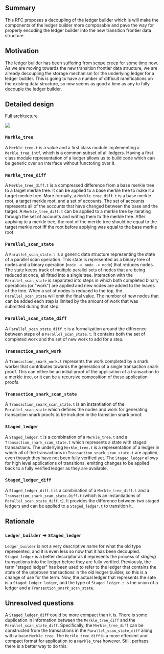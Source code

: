 ## Summary
[summary]: #summary

This RFC proposes a decoupling of the ledger builder which is will make the components of the ledger builder more composable and pave the way for properly encoding the ledger builder into the new transition frontier data structure.

## Motivation
[motivation]: #motivation

The ledger builder has been suffering from scope creep for some time now. As we are moving towards the new transition frontier data structure, we are already decoupling the storage mechanism for the underlying ledger for a ledger builder. This is going to have a number of difficult ramifications on the existing data structure, so now seems as good a time as any to fully decouple the ledger builder.

## Detailed design
[detailed-design]: #detailed-design

[Full architecture](../docs/res/all_data_structures.png)

![](../docs/res/ledger_builder_data_structures.png)

### `Merkle_tree`

A `Merkle_tree.t` is a value and a first class module implementing a `Merkle_tree_intf`, which is a common subset of all ledgers. Having a first class module representation of a ledger allows us to build code which can be generic over an interface without functoring over it.

### `Merkle_tree_diff`

A `Merkle_tree_diff.t` is a compressed difference from a base merkle tree to a target merkle tree. It can be applied to a base merkle tree to make it a target merkle tree. More formally, a `Merkle_tree_diff.t` is a base merkle root, a target merkle root, and a set of accounts. The set of accounts represents all of the accounts that have changed between the base and the target. A `Merkle_tree_diff.t` can be applied to a merkle tree by iterating through the set of accounts and writing them to the merkle tree. After applying to a merkle tree, the root of the merkle tree should be equal to the target merkle root iff the root before applying was equal to the base merkle root.

### `Parallel_scan_state`

A `Parallel_scan_state.t` is a generic data structure representing the state of a parallel scan operation. This state is represented as a binary tree of nodes and a binary operation (`node -> node -> node`) that reduces nodes. The state keeps track of multiple parallel sets of nodes that are being reduced at once, all fitted into a single tree. Interaction with the `Parallel_scan_state` is separated into steps in which both completed binary operations (or "work") are applied and new nodes are added to the leaves of the tree. When a set of nodes is reduced to the top, the `Parallel_scan_state` will emit the final value. The number of new nodes that can be added each step is limited by the amount of work that was submitted during that step.

### `Parallel_scan_state_diff`

A `Parallel_scan_state_diff.t` is a formalization around the difference between steps of a `Parallel_scan_state.t`. It contains both the set of completed work and the set of new work to add for a step.

### `Transaction_snark_work`

A `Transaction_snark_work.t` represents the work completed by a snark worker that contributes towards the generation of a single transaction snark proof. This can either be an initial proof of the application of a transaction to a merkle tree, or it can be a recursive composition of these application proofs.

### `Transaction_snark_scan_state`

A `Transaction_snark_scan_state.t` is an instantiation of the `Parallel_scan_state` which defines the nodes and work for generating transaction snark proofs to be included in the transition snark proof.

### `Staged_ledger`

A `Staged_ledger.t` is a combination of a `Merkle_tree.t` and a `Transaction_snark_scan_state.t` which represents a state with staged transactions. The underlying `Merkle_tree.t` is a representation of a ledger in which all of the transactions in `Transaction_snark_scan_state.t` are applied, even though they have not been fully verified yet. The `Staged_ledger` allows for high level applications of transitions, emitting changes to be applied back to a fully verified ledger as they are available.

### `Staged_ledger_diff`

A `Staged_ledger_diff.t` is a combination of a `Merkle_tree_diff.t` and a `Transaction_snark_scan_state.Diff.t` (which is an instantiations of `Parallel_scan_state_diff.t`). It provides the difference between two staged ledgers and can be applied to a `Staged_ledger.t` to transition it.

## Rationale
[rationale]: #rationale

### `Ledger_builder` -> `Staged_ledger`

`Ledger_builder` is not a very descriptive name for what the old type represented, and it is even less so now that it has been decoupled. `Staged_ledger` is a better descriptor as it represents the process of _staging_ transactions into the ledger before they are fully verified. Previously, the term "staged ledger" has been used to refer to the ledger that contains the state of the unproven transactions in the old ledger builder, so this is a change of use for the term. Now, the actual ledger that represents the sate is a `Staged_ledger.ledger`, and the type of `Staged_ledger.t` is the union of a ledger and a `Transaction_snark_scan_state`.

## Unresolved questions
[unresolved-questions]: #unresolved-questions

A `Staged_ledger_diff` could be more compact than it is. There is some duplication in information between the `Merkle_tree_diff` and the `Parallel_scan_state_diff`. Specifically, the `Merkle_tree_diff` can be constructed from the transactions in the `Parallel_scan_state_diff` along with a base `Merkle_tree`. The `Merkle_tree_diff` is a more effecient and compact format for application to a `Merkle_tree` however. Still, perhaps there is a better way to do this.
